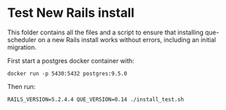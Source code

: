 # Test New Rails install

This folder contains all the files and a script to ensure that installing que-scheduler on a new
Rails install works without errors, including an initial migration.

First start a postgres docker container with:

`docker run -p 5430:5432 postgres:9.5.0`

Then run: 

`RAILS_VERSION=5.2.4.4 QUE_VERSION=0.14 ./install_test.sh`
